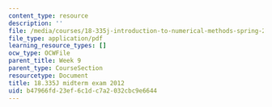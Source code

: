 ```yaml
---
content_type: resource
description: ''
file: /media/courses/18-335j-introduction-to-numerical-methods-spring-2019/b47966fd23ef6c1dc7a2032cbc9e6644_MIT18_335JS19_exam12.pdf
file_type: application/pdf
learning_resource_types: []
ocw_type: OCWFile
parent_title: Week 9
parent_type: CourseSection
resourcetype: Document
title: 18.335J midterm exam 2012
uid: b47966fd-23ef-6c1d-c7a2-032cbc9e6644
---
```

